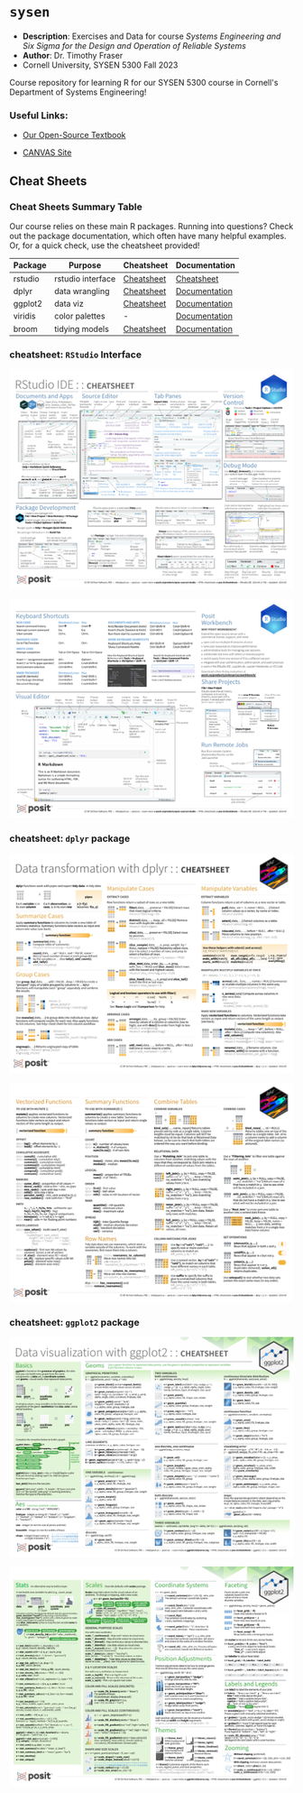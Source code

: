 # `sysen`

- **Description**: Exercises and Data for course *Systems Engineering and Six Sigma for the Design and Operation of Reliable Systems*
- **Author**: Dr. Timothy Fraser
- Cornell University, SYSEN 5300 Fall 2023

Course repository for learning R for our SYSEN 5300 course in Cornell's Department of Systems Engineering!

### Useful Links:

- [Our Open-Source Textbook](https://timothyfraser.com/sigma/introduction)

- [CANVAS Site](https://canvas.cornell.edu/courses/68178)


## Cheat Sheets

### Cheat Sheets Summary Table

Our course relies on these main R packages. Running into questions? Check out the package documentation, which often have many helpful examples. Or, for a quick check, use the cheatsheet provided!

| Package     | Purpose            | Cheatsheet                                                | Documentation                                            |
|-------------|--------------------|-------------|-------------|
| rstudio     | rstudio interface  | [Cheatsheet](https://rstudio.github.io/cheatsheets/html/rstudio-ide.html) | [Cheatsheet](https://rstudio.github.io/cheatsheets/rstudio-ide.pdf) |
| dplyr       | data wrangling     | [Cheatsheet](https://rstudio.github.io/cheatsheets/data-transformation.pdf) | [Documentation](https://dplyr.tidyverse.org/)             |
| ggplot2     | data viz           | [Cheatsheet](https://rstudio.github.io/cheatsheets/data-visualization.pdf) | [Documentation](https://ggplot2.tidyverse.org/)           |
| viridis     | color palettes     | -                                                         | [Documentation](https://sjmgarnier.github.io/viridis/)    |
| broom       | tidying models     | [Cheatsheet](https://pop.princeton.edu/sites/g/files/toruqf496/files/documents/2018May_Broom_0.pdf) | [Documentation](https://broom.tidymodels.org/)            |


### cheatsheet: `RStudio` Interface

![`rstudio` interface](docs/cheatsheet_rstudio_1.png)

![`rstudio` interface](docs/cheatsheet_rstudio_2.png)

### cheatsheet: `dplyr` package

![`dplyr` package](docs/cheatsheet_dplyr_1.png)

![`dplyr` package](docs/cheatsheet_dplyr_2.png)

### cheatsheet: `ggplot2` package

![`ggplot` package](docs/cheatsheet_ggplot_1.png)

![`ggplot` package](docs/cheatsheet_ggplot_2.png)

